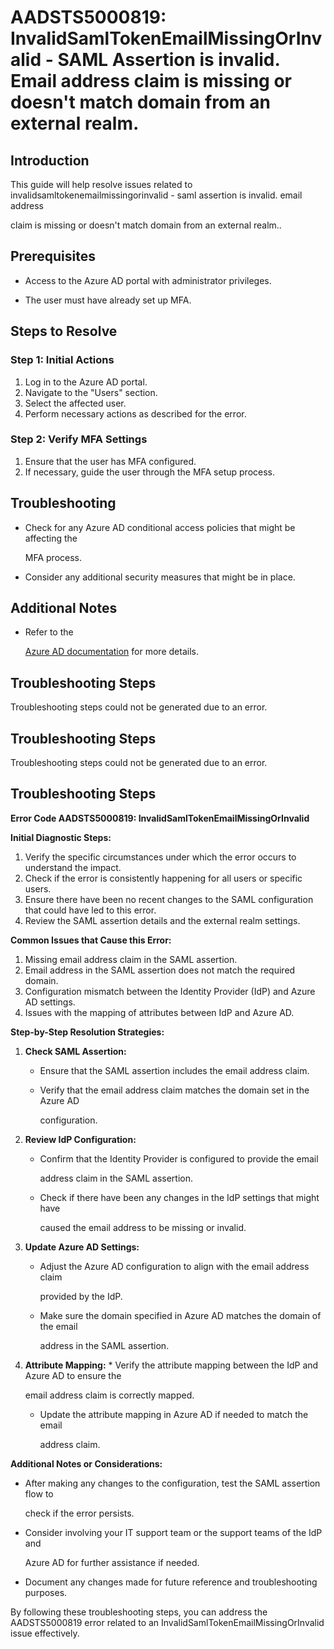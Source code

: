 # AADSTS5000819: InvalidSamlTokenEmailMissingOrInvalid - SAML Assertion is invalid. Email address claim is missing or doesn't match domain from an external realm.


## Introduction

This guide will help resolve issues related to
invalidsamltokenemailmissingorinvalid - saml assertion is invalid. email address

claim is missing or doesn't match domain from an external realm..


## Prerequisites


* Access to the Azure AD portal with administrator privileges.

* The user must have already set up MFA.


## Steps to Resolve


### Step 1: Initial Actions

1. Log in to the Azure AD portal.
2. Navigate to the "Users" section.
3. Select the affected user.
4. Perform necessary actions as described for the error.


### Step 2: Verify MFA Settings

1. Ensure that the user has MFA configured.
2. If necessary, guide the user through the MFA setup process.


## Troubleshooting


* Check for any Azure AD conditional access policies that might be affecting the

  MFA process.

* Consider any additional security measures that might be in place.


## Additional Notes


* Refer to the

  [Azure AD 
documentation](https://learn.microsoft.com/en-us/azure/active-directory/)
  for more details.


## Troubleshooting Steps

Troubleshooting steps could not be generated due to an error.


## Troubleshooting Steps

Troubleshooting steps could not be generated due to an error.


## Troubleshooting Steps

**Error Code AADSTS5000819: InvalidSamlTokenEmailMissingOrInvalid**

**Initial Diagnostic Steps:** 

1. Verify the specific circumstances under which the error occurs to understand
   the impact.
2. Check if the error is consistently happening for all users or specific users.
3. Ensure there have been no recent changes to the SAML configuration that could
   have led to this error.
4. Review the SAML assertion details and the external realm settings.

**Common Issues that Cause this Error:** 

1. Missing email address claim in the SAML assertion.
2. Email address in the SAML assertion does not match the required domain.
3. Configuration mismatch between the Identity Provider (IdP) and Azure AD
   settings.
4. Issues with the mapping of attributes between IdP and Azure AD.

**Step-by-Step Resolution Strategies:** 

1. **Check SAML Assertion:** 

   * Ensure that the SAML assertion includes the email address claim.

   * Verify that the email address claim matches the domain set in the Azure AD

     configuration.

2. **Review IdP Configuration:** 

   * Confirm that the Identity Provider is configured to provide the email

     address claim in the SAML assertion.
   * Check if there have been any changes in the IdP settings that might have

     caused the email address to be missing or invalid.

3. **Update Azure AD Settings:** 

   * Adjust the Azure AD configuration to align with the email address claim

     provided by the IdP.
   * Make sure the domain specified in Azure AD matches the domain of the email

     address in the SAML assertion.

4. **Attribute Mapping:**    * Verify the attribute mapping between the IdP and 
Azure AD to ensure the

     email address claim is correctly mapped.
   * Update the attribute mapping in Azure AD if needed to match the email

     address claim.

**Additional Notes or Considerations:**


* After making any changes to the configuration, test the SAML assertion flow to

  check if the error persists.

* Consider involving your IT support team or the support teams of the IdP and

  Azure AD for further assistance if needed.

* Document any changes made for future reference and troubleshooting purposes.

By following these troubleshooting steps, you can address the AADSTS5000819
error related to an InvalidSamlTokenEmailMissingOrInvalid issue effectively.
